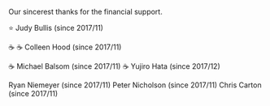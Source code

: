 Our sincerest thanks for the financial support.

⭐️  Judy Bullis (since 2017/11)

☕️ ☕️  Colleen Hood (since 2017/11)

☕️  Michael Balsom (since 2017/11)
☕️  Yujiro Hata (since 2017/12)

Ryan Niemeyer (since 2017/11)
Peter Nicholson (since 2017/11)
Chris Carton (since 2017/11)
